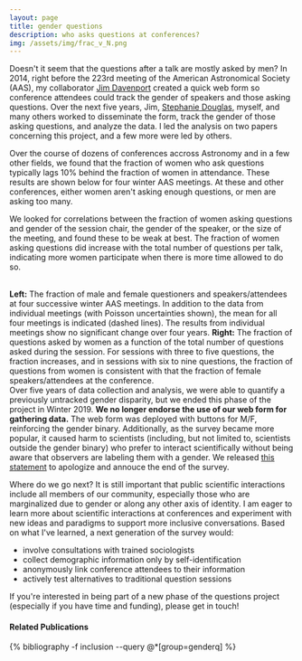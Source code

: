 ```yaml
---
layout: page
title: gender questions
description: who asks questions at conferences?
img: /assets/img/frac_v_N.png
---
```


Doesn't it seem that the questions after a talk are mostly asked by men? In 2014, right before the 223rd meeting of the American Astronomical Society (AAS), my collaborator [Jim Davenport](http://jradavenport.github.io/) created a quick web form so conference attendees could track the gender of speakers and those asking questions. Over the next five years, Jim, [Stephanie Douglas](http://user.astro.columbia.edu/~sdouglas/), myself, and many others worked to disseminate the form, track the gender of those asking questions, and analyze the data. I led the analysis on two papers concerning this project, and a few more were led by others. 

Over the course of dozens of conferences accross Astronomy and in a few other fields, we found that the fraction of women who ask questions typically lags 10% behind the fraction of women in attendance. These results are shown below for four winter AAS meetings. At these and other conferences, either women aren't asking enough questions, or men are asking too many. 

We looked for correlations between the fraction of women asking questions and gender of the session chair, the gender of the speaker, or the size of the meeting, and found these to be weak at best. The fraction of women asking questions did increase with the total number of questions per talk, indicating more women participate when there is more time allowed to do so. 

<div class="img_row">
    <img class="col half left" src="{{ site.baseurl }}/assets/img/gq1.png" alt="" title="Fraction of Questions asked at AAS meeting"/>
    <img class="col half left" src="{{ site.baseurl }}/assets/img/gq2.png" alt="" title="Cumulative fraction of questions as a function of number of questons"/>
</div>
<div class="col three caption" style="float: right">
    <b>Left:</b> The fraction of male and female questioners and speakers/attendees at four successive winter AAS meetings. In addition to the data from individual meetings (with Poisson uncertainties shown), the mean for all four meetings is indicated (dashed lines). The results from individual meetings show no significant change over four years. 
<b>Right:</b> The fraction of questions asked by women as a function of the total number of questions asked during the session. For sessions with three to five questions, the fraction increases, and in sessions with six to nine questions, the fraction of questions from women is consistent with that the fraction of female speakers/attendees at the conference.
</div>

Over five years of data collection and analysis, we were able to quantify a previously untracked gender disparity, but we ended this phase of the project in Winter 2019. <b>We no longer endorse the use of our web form for gathering data.</b> The web form was deployed with buttons for M/F, reinforcing the gender binary. Additionally, as the survey became more popular, it caused harm to scientists (including, but not limited to, scientists outside the gender binary) who prefer to interact scientifically without being aware that observers are labeling them with a gender. We released [this statement](https://docs.google.com/document/d/1_1jlNO3h7AAgRj037jFnM9wWY_w0RI5TKxQKVq9bPdo/edit?usp=sharing) to apologize and annouce the end of the survey. 

Where do we go next? It is still important that public scientific interactions include all members of our community, especially those who are marginalized due to gender or along any other axis of identity. I am eager to learn more about scientific interactions at conferences and experiment with new ideas and paradigms to support more inclusive conversations. Based on what I've learned, a next generation of the survey would:
<ul>
    <li>involve consultations with trained sociologists</li>
    <li>collect demographic information only by self-identification</li>
    <li>anonymously link conference attendees to their information</li>
    <li>actively test alternatives to traditional question sessions</li>
</ul>

If you're interested in being part of a new phase of the questions project (especially if you have time and funding), please get in touch! 


#### Related Publications

{% bibliography -f inclusion --query @*[group=genderq] %}